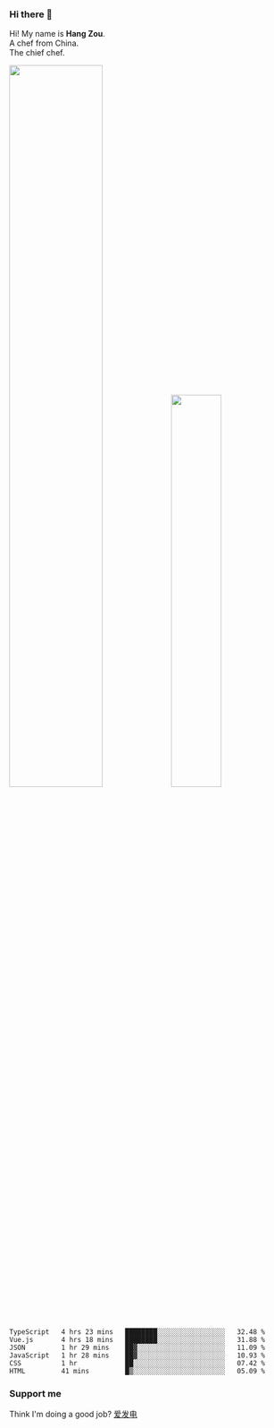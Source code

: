 ### Hi there 👋

Hi! My name is **Hang Zou**.  
A chef from China.  
The chief chef.

<img align="" width="57.5%" src="https://github-readme-stats.vercel.app/api?username=zouhangwithsweet&hide_title=true&hide_border=true&show_icons=true&include_all_commits=true&line_height=21" /><img align="" width="42.4%" src="https://github-readme-stats.vercel.app/api/top-langs/?username=zouhangwithsweet&hide_title=true&hide_border=true&layout=compact" />

<!--START_SECTION:waka-->

```text
TypeScript   4 hrs 23 mins   ████████░░░░░░░░░░░░░░░░░   32.48 %
Vue.js       4 hrs 18 mins   ████████░░░░░░░░░░░░░░░░░   31.88 %
JSON         1 hr 29 mins    ██▓░░░░░░░░░░░░░░░░░░░░░░   11.09 %
JavaScript   1 hr 28 mins    ██▓░░░░░░░░░░░░░░░░░░░░░░   10.93 %
CSS          1 hr            ██░░░░░░░░░░░░░░░░░░░░░░░   07.42 %
HTML         41 mins         █▒░░░░░░░░░░░░░░░░░░░░░░░   05.09 %
```

<!--END_SECTION:waka-->

### Support me

Think I'm doing a good job? [爱发电](https://afdian.net/@zouhangsweet)
